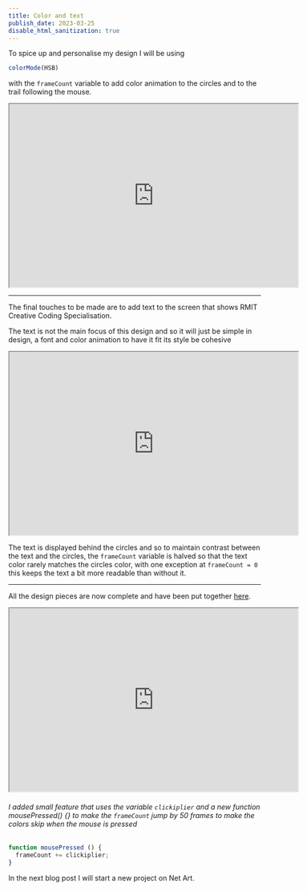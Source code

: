 ```yaml
---
title: Color and text
publish_date: 2023-03-25
disable_html_sanitization: true
---
```


To spice up and personalise my design I will be using 
```Javascript
colorMode(HSB)
```
with the `frameCount` variable to add color animation to the circles and to the trail following the mouse.

<iframe width = 576 height = 366 src="https://editor.p5js.org/Petridistom/full/ENBLQZGas"></iframe>

---
The final touches to be made are to add text to the screen that shows RMIT Creative Coding Specialisation. 

The text is not the main focus of this design and so it will just be simple in design, a font and color animation to have it fit its style be cohesive

<iframe width = 576 height = 366 src="https://editor.p5js.org/Petridistom/full/WOTpTje1j"></iframe>

The text is displayed behind the circles and so to maintain contrast between the text and the circles, the `frameCount` variable is halved so that the text color rarely matches the circles color, with one exception at `frameCount = 0` this keeps the text a bit more readable than without it.

---

All the design pieces are now complete and have been put together [here](https://editor.p5js.org/Petridistom/sketches/AKnfm3WN0). 

<iframe width = 576 height = 366 src="https://editor.p5js.org/Petridistom/full/AKnfm3WN0"></iframe>

###### I added small feature that uses the variable `clickiplier` and a new function mousePressed() {} to make the `frameCount` jump by 50 frames to make the colors skip when the mouse is pressed ######

```Javascript
function mousePressed () {
  frameCount += clickiplier;
}
```

In the next blog post I will start a new project on Net Art. 